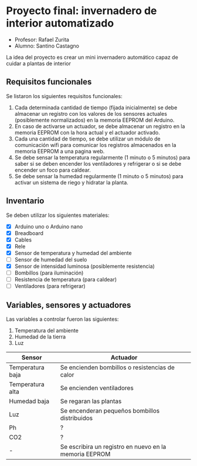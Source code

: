 # Proyecto final: invernadero de interior automatizado

- Profesor: Rafael Zurita
- Alumno: Santino Castagno

La idea del proyecto es crear un mini invernadero automático capaz de cuidar a plantas de interior

## Requisitos funcionales

Se listaron los siguientes requisitos funcionales:
1. Cada determinada cantidad de tiempo (fijada inicialmente) se debe almacenar un registro con los valores de los sensores actuales (posiblemente normalizados) en la memoria EEPROM del Arduino.
2. En caso de activarse un actuador, se debe almacenar un registro en la memoria EEPROM con la hora actual y el actuador activado.
3. Cada una cantidad de tiempo, se debe utilizar un módulo de comunicación wifi para comunicar los registros almacenados en la memoria EEPROM a una pagina web.
4.  Se debe sensar la temperatura regularmente (1 minuto o 5 minutos) para saber si se deben encender los ventiladores y refrigerar o si se debe encender un foco para caldear.
5.  Se debe sensar la humedad regularmente (1 minuto o 5 minutos) para activar un sistema de riego y hidratar la planta.

## Inventario

Se deben utilizar los siguientes materiales:
- [x] Arduino uno o Arduino nano
- [x] Breadboard
- [x] Cables
- [x] Rele
- [x] Sensor de temperatura y humedad del ambiente
- [ ] Sensor de humedad del suelo
- [x] Sensor de intensidad luminosa (posiblemente resistencia)
- [ ] Bombillos (para iluminación)
- [ ] Resistencia de temperatura (para caldear)
- [ ] Ventiladores (para refrigerar)

## Variables, sensores y actuadores

Las variables a controlar fueron las siguientes:
1. Temperatura del ambiente
2. Humedad de la tierra
3. Luz

| Sensor | Actuador |
|--------|------|
| Temperatura baja | Se encienden bombillos o resistencias de calor |
| Temperatura alta | Se encienden ventiladores |
| Humedad baja | Se regaran las plantas |
| Luz | Se encenderan pequeños bombillos distribuidos |
| Ph | ? |
| CO2 | ? |
| - | Se escribira un registro en nuevo en la memoria EEPROM |
